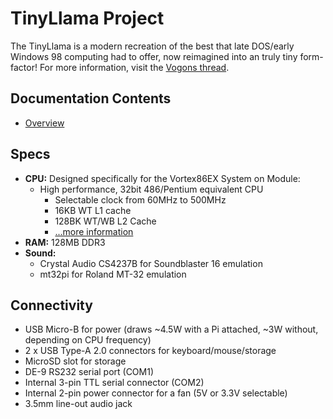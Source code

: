 # TinyLlama Project

The TinyLlama is a modern recreation of the best that late DOS/early Windows 98 computing had to offer, now reimagined into an truly tiny form-factor! For more information, visit the [Vogons thread][vogons-thread].

## Documentation Contents
- [Overview](https://github.com/eivindbohler/tinyllama/blob/main/README.md)

## Specs
- **CPU:** Designed specifically for the Vortex86EX System on Module:
    - High performance, 32bit 486/Pentium equivalent CPU
        - Selectable clock from 60MHz to 500MHz
        - 16KB WT L1 cache
        - 128BK WT/WB L2 Cache
        - [...more information](https://www.vortex86.com/products/Vortex86EX)
- **RAM:** 128MB DDR3
- **Sound:** 
    - Crystal Audio CS4237B for Soundblaster 16 emulation
    - mt32pi for Roland MT-32 emulation

## Connectivity
- USB Micro-B for power (draws ~4.5W with a Pi attached, ~3W without, depending on CPU frequency)
- 2 x USB Type-A 2.0 connectors for keyboard/mouse/storage
- MicroSD slot for storage
- DE-9 RS232 serial port (COM1)
- Internal 3-pin TTL serial connector (COM2)
- Internal 2-pin power connector for a fan (5V or 3.3V selectable)
- 3.5mm line-out audio jack

[vogons-thread]: https://www.vogons.org/viewtopic.php?f=25&t=84880
[mt32-pi]: https://github.com/dwhinham/mt32-pi